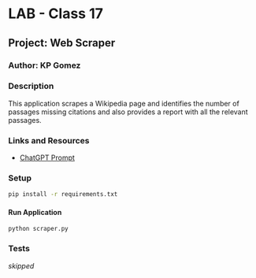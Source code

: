 # LAB - Class 17
## Project: Web Scraper
### Author: KP Gomez
### Description
This application scrapes a Wikipedia page and identifies the number of passages missing citations and also provides a report with all the relevant passages.  
### Links and Resources
- [ChatGPT Prompt](https://chat.openai.com/c/67fb1e11-a1bc-40dc-9410-71b1f27933a2)

### Setup
```bash
pip install -r requirements.txt

```
#### Run Application
`python scraper.py`

### Tests
*skipped*
